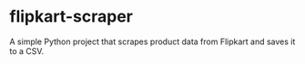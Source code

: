 # flipkart-scraper
A simple Python project that scrapes product data from Flipkart and saves it to a CSV.
